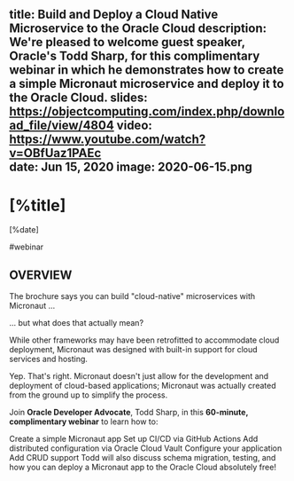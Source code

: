 title: Build and Deploy a Cloud Native Microservice to the Oracle Cloud
description: We're pleased to welcome guest speaker, Oracle's Todd Sharp, for this complimentary webinar in which he demonstrates how to create a simple Micronaut microservice and deploy it to the Oracle Cloud.
slides: https://objectcomputing.com/index.php/download_file/view/4804
video: https://www.youtube.com/watch?v=OBfUaz1PAEc            
date: Jun 15, 2020
image: 2020-06-15.png
---

# [%title]

[%date] 

#webinar

## OVERVIEW 

The brochure says you can build "cloud-native" microservices with Micronaut ...

... but what does that actually mean?

While other frameworks may have been retrofitted to accommodate cloud deployment, Micronaut was designed with built-in support for cloud services and hosting.

Yep. That's right. Micronaut doesn't just allow for the development and deployment of cloud-based applications; Micronaut was actually created from the ground up to simplify the process.

Join **Oracle Developer Advocate**, Todd Sharp, in this **60-minute, complimentary webinar** to learn how to:

Create a simple Micronaut app
Set up CI/CD via GitHub Actions
Add distributed configuration via Oracle Cloud Vault
Configure your application
Add CRUD support
Todd will also discuss schema migration, testing, and how you can deploy a Micronaut app to the Oracle Cloud absolutely free!
